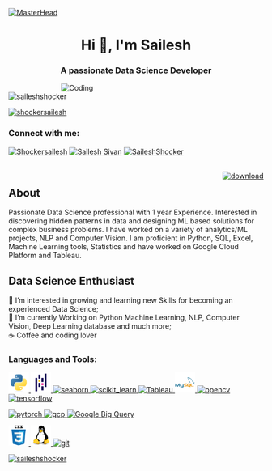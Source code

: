[![MasterHead](https://github.com/SaileshShocker/SaileshShocker/blob/main/passionate%20data%20science%20developer%20sailesh%20gif.gif?raw=true)](https://github.com/SaileshShocker/SaileshShocker/blob/main/passionate%20data%20science%20developer%20sailesh%20gif.gif)
  

<h1 align="center">Hi 👋, I'm Sailesh</h1>
<h3 align="center">A passionate Data Science Developer</h3>
<img align="right" alt="Coding" width="400" src="https://cdn.dribbble.com/users/1162077/screenshots/3848914/programmer.gif">

<p align="left"> <img src="https://komarev.com/ghpvc/?username=saileshshocker&label=Profile%20views&color=0e75b6&style=flat" alt="saileshshocker" /> </p>


<p align="left"> <a href="https://twitter.com/shockersailesh" target="blank"><img src="https://img.shields.io/twitter/follow/shockersailesh?logo=twitter&style=for-the-badge" alt="shockersailesh" /></a> </p>

<!-- <h1 align="left">I'm Sailesh👋</h1>  -->

<h3 align="left">Connect with me:</h3>
<p align="left">
<a href="https://twitter.com/ShockerSailesh" target="blank"><img align="center" src="https://raw.githubusercontent.com/rahuldkjain/github-profile-readme-generator/master/src/images/icons/Social/twitter.svg" alt="Shockersailesh" height="30" width="40" /></a>
<a href="https://www.linkedin.com/in/sailesh-shocker/" target="blank"><img align="center" src="https://raw.githubusercontent.com/rahuldkjain/github-profile-readme-generator/master/src/images/icons/Social/linked-in-alt.svg" alt="Sailesh Sivan" height="30" width="40" /></a>
<a href="https://www.instagram.com/__sailesh_shocker__/" target="blank"><img align="center" src="https://raw.githubusercontent.com/rahuldkjain/github-profile-readme-generator/master/src/images/icons/Social/instagram.svg" alt="SaileshShocker" height="30" width="40" /></a>

</p>
<br>


<!-- &emsp;&emsp;&emsp;&emsp;&emsp;&emsp;&emsp;&emsp;&emsp;&emsp;&emsp;&emsp;&emsp;&emsp;&emsp;&emsp;&emsp;&emsp;&emsp;&emsp;&emsp;&emsp;&emsp;&emsp;&emsp;&emsp;&emsp;&emsp;&emsp;&emsp;&emsp;&emsp;&emsp;&emsp;&emsp;&emsp;&emsp;&emsp;&emsp;&emsp; <img src="https://www.vvce.ac.in/hackaithon/images/ai-face.png" alt="Ai"  width="200" height="200">&emsp;&emsp;&emsp;&emsp;&emsp;&emsp;&emsp;&emsp;&emsp;&emsp;&emsp;&emsp;&emsp;&emsp;&emsp;&emsp;&emsp;&emsp;&emsp;&emsp;&emsp;&emsp;&emsp;&emsp;&emsp;&emsp;&emsp;&emsp;&emsp;&emsp;&emsp;&emsp;&emsp;&emsp;&emsp;&emsp;&emsp;&emsp;&emsp;&emsp;&emsp;&emsp;&emsp;&emsp;&emsp;&emsp;&emsp;&emsp;&emsp;&emsp;&emsp;&emsp;&emsp;&emsp;&emsp;&emsp;&emsp;&emsp;&emsp;&emsp;&emsp;&emsp;&emsp;&emsp;&emsp; -->
<a href="https://drive.google.com/file/d/1IP30YMftiPkQO4F6qPm5RUxZ1HlOzs_1/view?usp=share_link" style="float:right" download>
  <img src="https://img.freepik.com/free-icon/curriculum_318-340194.jpg?w=2000" alt="download"  width="80" height="80">
</a>



<h2 align="left">About</h2> 

Passionate Data Science professional with 1 year Experience. Interested in discovering hidden patterns in data and designing ML based solutions for complex business problems. I have worked on a variety of analytics/ML projects, NLP and Computer Vision. 
I am proficient in Python, SQL, Excel, Machine Learning tools, Statistics and have worked on Google Cloud Platform and Tableau.
 
<h2>Data Science Enthusiast</h2>
<p>👀 I’m interested in growing and learning new Skills for becoming an experienced Data Science;<br>
🌱 I’m currently Working on Python Machine Learning, NLP, Computer Vision, Deep Learning database and much more;<br>
☕ Coffee and coding lover</p>
 




<h3 align="left">Languages and Tools:</h3>
<p><a href="https://www.python.org" target="_blank" rel="noreferrer"> <img src="https://raw.githubusercontent.com/devicons/devicon/master/icons/python/python-original.svg" alt="python" width="40" height="40"/> </a> <a href="https://pandas.pydata.org/" target="_blank" rel="noreferrer"> <img src="https://raw.githubusercontent.com/devicons/devicon/2ae2a900d2f041da66e950e4d48052658d850630/icons/pandas/pandas-original.svg" alt="pandas" width="40" height="40"/> </a> <a href="https://seaborn.pydata.org/" target="_blank" rel="noreferrer"> <img src="https://seaborn.pydata.org/_images/logo-mark-lightbg.svg" alt="seaborn" width="40" height="40"/> </a> <a href="https://scikit-learn.org/" target="_blank" rel="noreferrer"> <img src="https://upload.wikimedia.org/wikipedia/commons/0/05/Scikit_learn_logo_small.svg" alt="scikit_learn" width="40" height="40"/> </a> <a href="https://www.tableau.com/" target="_blank" rel="noreferrer"> <img src="https://cdn.worldvectorlogo.com/logos/tableau-software.svg" alt="Tableau" width="40" height="40"/> </a> <a href="https://www.postgresql.org" target="_blank" rel="noreferrer"> <imgsrc="https://raw.githubusercontent.com/devicons/devicon/master/icons/postgresql/postgresql-original-wordmark.svg" alt="postgresql" width="40" height="40"/> </a> <a href="https://www.mysql.com/" target="_blank" rel="noreferrer"> <img src="https://raw.githubusercontent.com/devicons/devicon/master/icons/mysql/mysql-original-wordmark.svg" alt="mysql" width="40" height="40"/> </a> <a href="https://opencv.org/" target="_blank" rel="noreferrer"> <img src="https://www.vectorlogo.zone/logos/opencv/opencv-icon.svg" alt="opencv" width="40" height="40"/> </a> <a href="https://www.tensorflow.org" target="_blank" rel="noreferrer"> <img src="https://www.vectorlogo.zone/logos/tensorflow/tensorflow-icon.svg" alt="tensorflow" width="40" height="40"/> </a> </p><a href="https://pytorch.org/" target="_blank" rel="noreferrer"> <img src="https://www.vectorlogo.zone/logos/pytorch/pytorch-icon.svg" alt="pytorch" width="40" height="40"/> </a><a href="https://cloud.google.com" target="_blank" rel="noreferrer"> <img src="https://www.vectorlogo.zone/logos/google_cloud/google_cloud-icon.svg" alt="gcp" width="40" height="40"/><a href="https://cloud.google.com/bigquery/?utm_source=google&utm_medium=cpc&utm_campaign=japac-IN-all-en-dr-bkws-all-pkws-trial-e-dr-1009882&utm_content=text-ad-none-none-DEV_c-CRE_634266747502-ADGP_Hybrid%20%7C%20BKWS%20-%20EXA%20%7C%20Txt%20~%20Data%20Analytics_BigQuery_gcp%20bigquery_get-KWID_43700074201093260-aud-1596662388934%3Akwd-524819710981&userloc_20469-network_g&utm_term=KW_get%20google%20bigquery&gclid=CjwKCAiAzp6eBhByEiwA_gGq5Jzfo6H6KpFvXGQn_UIKeySwQvVfZyeBzvtKNFGjAWXJkNP8p1mYbRoCxdgQAvD_BwE&gclsrc=aw.ds" target="_blank" rel="noreferrer"> <img src="https://marketplace.workiva.com/sites/marketplace/files/images/logos/google-query-logo-16-7-en.svg" alt="Google Big Query" width="40" height="40"/> </a> <p align="left"><a href="https://www.w3schools.com/css/" target="_blank" rel="noreferrer"> <img src="https://raw.githubusercontent.com/devicons/devicon/master/icons/css3/css3-original-wordmark.svg" alt="css3" width="40" height="40"/> </a><a href="https://www.linux.org/" target="_blank" rel="noreferrer"> <img src="https://raw.githubusercontent.com/devicons/devicon/master/icons/linux/linux-original.svg" alt="linux" width="40" height="40"/> </a> </a> <a href="https://git-scm.com/" target="_blank" rel="noreferrer"> <img src="https://www.vectorlogo.zone/logos/git-scm/git-scm-icon.svg" alt="git" width="40" height="40"/> </a> 
</p>



<p align="left"> <a href="https://github.com/ryo-ma/github-profile-trophy"><img src="https://github-profile-trophy.vercel.app/?username=saileshshocker" alt="saileshshocker" /></a> </p>
